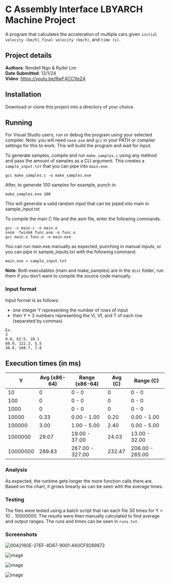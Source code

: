 # C Assembly Interface LBYARCH Machine Project

A program that calculates the acceleration of multiple cars given `initial velocity (km/h)`, `final velocity (km/h)`,  and `time (s)`.

## Project details

__Authors__: Rendell Ngo & Rydel Lim  
__Date Submitted__: 12/1/24  
__Video__: https://youtu.be/RwF4CC1teZ4

## Installation

Download or clone this project into a directory of your choice.

## Running

For Visual Studio users, run or debug the program using your selected compiler. Note: you will need `nasm.exe` and `gcc` in your PATH or compiler settings for this to work. This will build the program and wait for input.   

To generate samples, compile and run `make_samples.c` using any method and pass the amount of samples as a CLI argument. This creates a `sample_input.txt` that you can pipe into `main.exe`.

```
gcc make_samples.c -o make_samples.exe
```
After, to generate 100 samples for example, punch in: 
```
make_samples.exe 100
```
This will generate a valid random input that can be piped into main in sample_input.txt 

To compile the main C file and the asm file, enter the following commands.
```
gcc -c main.c -o main.o
nasm -fwin64 func.asm -o func.o
gcc main.o func.o -o main.exe
```
You can run main.exe manually as expected, punching in manual inputs, or you can pipe in sample_inputs.txt with the following command.
```
main.exe < sample_input.txt
```
__Note__: Both executables (main and make_samples) are in the `dist` folder, run them if you don't want to compile the source code manually.  

### Input format
Input format is as follows:
- one integer Y representing the number of rows of input  
- then Y * 3 numbers representing the Vi, Vf, and T of each row (separated by commas)
```
Ex.  
3  
0.0, 62.5, 10.1  
60.0, 122.3, 5.5  
30.0, 160.7, 7.8  
```

## Execution times (in ms)

| Y        | Avg (x86-64) | Range (x86-64)  | Avg (C) | Range (C)       |
| -------- | ------------ | --------------- | ------- | --------------- |
| 10       | 0            | 0 - 0           | 0       | 0 - 0           |
| 100      | 0            | 0 - 0           | 0       | 0 - 0           |
| 1000     | 0            | 0 - 0           | 0       | 0 - 0           |
| 10000    | 0.33         | 0.00 - 1.00     | 0.20    | 0.00 - 1.00     |
| 100000   | 3.00         | 1.00 - 5.00     | 2.40    | 0.00 - 5.00     |
| 1000000  | 29.07        | 19.00 - 37.00   | 24.03   | 13.00 - 32.00   |
| 10000000 | 289.83       | 267.00 - 327.00 | 232.47  | 206.00 - 265.00 |
### Analysis

As expected, the runtime gets longer the more function calls there are. Based on the chart, it grows linearly as can be seen with the average times. 

### Testing

The files were tested using a batch script that ran each file 30 times for Y = 10 .. 10000000. The results were then manually calculated to find average and output ranges. The runs and times can be seen in `runs.txt`.

### Screenshots

![00A2160E-27EF-4D87-9001-A60CF9289872](https://github.com/user-attachments/assets/d71303a9-50eb-45cf-970c-aea6f65bb4d3)

![image](https://github.com/user-attachments/assets/29734281-324d-477a-b835-30ea29c3fb6c)

![image](https://github.com/user-attachments/assets/fd3592e6-01b9-4d05-8659-8083e5f59a10)

![image](https://github.com/user-attachments/assets/385b80f3-012a-4384-8f17-27f84d9f2ff8)


